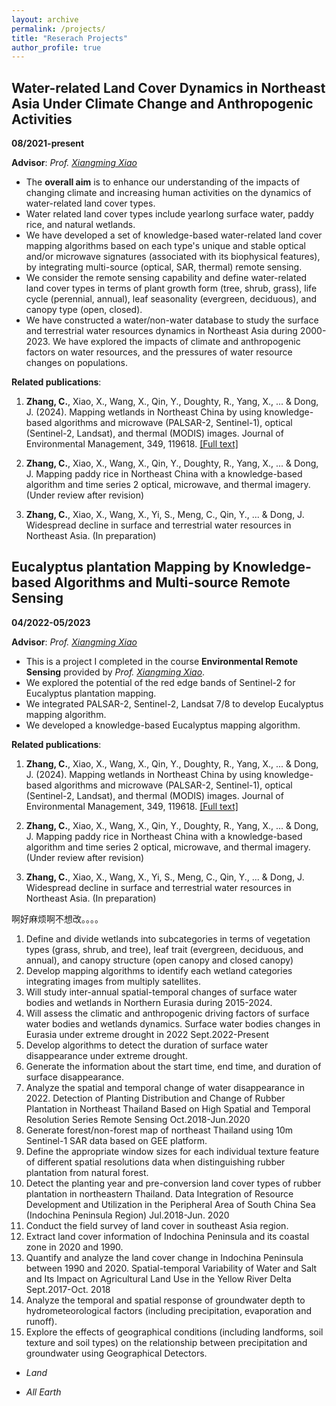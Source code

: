 ```yaml
---
layout: archive
permalink: /projects/
title: "Reserach Projects"
author_profile: true
---
```


## Water-related Land Cover Dynamics in Northeast Asia Under Climate Change and Anthropogenic Activities

**08/2021-present**

**Advisor**: _Prof. [Xiangming Xiao](https://scholar.google.com/citations?user=71350TcAAAAJ&hl=en)_

- The **overall aim** is to enhance our understanding of the impacts of changing climate and increasing human activities on the dynamics of water-related land cover types.
 - Water related land cover types include yearlong surface water, paddy rice, and natural wetlands.
 - We have developed a set of knowledge-based water-related land cover mapping algorithms based on each type's unique and stable optical and/or microwave signatures (associated with its biophysical features), by integrating multi-source (optical, SAR, thermal) remote sensing.
 - We consider the remote sensing capability and define water-related land cover  types in terms of plant growth form (tree, shrub, grass), life cycle (perennial, annual), leaf seasonality (evergreen, deciduous), and canopy type (open, closed).
 - We have constructed a water/non-water database to study the surface and terrestrial water resources dynamics in Northeast Asia during 2000-2023. We have explored the impacts of climate and anthropogenic factors on water resources, and the pressures of water resource changes on populations.

**Related publications**: 

1. **Zhang, C.**, Xiao, X., Wang, X., Qin, Y., Doughty, R., Yang, X., ... & Dong, J. (2024). Mapping wetlands in Northeast China by using knowledge-based algorithms and microwave (PALSAR-2, Sentinel-1), optical (Sentinel-2, Landsat), and thermal (MODIS) images. Journal of Environmental Management, 349, 119618. [[Full text]](https://doi.org/10.1016/j.jenvman.2023.119618)

2. **Zhang, C.**, Xiao, X., Wang, X., Qin, Y., Doughty, R., Yang, X., ... & Dong, J. Mapping paddy rice in Northeast China with a knowledge-based algorithm and time series
2 optical, microwave, and thermal imagery. (Under review after revision)

3. **Zhang, C.**, Xiao, X., Wang, X., Yi, S., Meng, C., Qin, Y., ... & Dong, J. Widespread decline in surface and terrestrial water resources in Northeast Asia. (In preparation)

## Eucalyptus plantation Mapping by Knowledge-based Algorithms and Multi-source Remote Sensing

**04/2022-05/2023**

**Advisor**: _Prof. [Xiangming Xiao](https://scholar.google.com/citations?user=71350TcAAAAJ&hl=en)_

- This is a project I completed in the course **Environmental Remote Sensing** provided by _Prof. [Xiangming Xiao](https://scholar.google.com/citations?user=71350TcAAAAJ&hl=en)_.
- We explored the potential of the red edge bands of Sentinel-2 for Eucalyptus plantation mapping.
- We integrated PALSAR-2, Sentinel-2, Landsat 7/8 to develop Eucalyptus mapping algorithm.
- We developed a knowledge-based Eucalyptus mapping algorithm.

**Related publications**: 

1. **Zhang, C.**, Xiao, X., Wang, X., Qin, Y., Doughty, R., Yang, X., ... & Dong, J. (2024). Mapping wetlands in Northeast China by using knowledge-based algorithms and microwave (PALSAR-2, Sentinel-1), optical (Sentinel-2, Landsat), and thermal (MODIS) images. Journal of Environmental Management, 349, 119618. [[Full text]](https://doi.org/10.1016/j.jenvman.2023.119618)

2. **Zhang, C.**, Xiao, X., Wang, X., Qin, Y., Doughty, R., Yang, X., ... & Dong, J. Mapping paddy rice in Northeast China with a knowledge-based algorithm and time series
2 optical, microwave, and thermal imagery. (Under review after revision)

3. **Zhang, C.**, Xiao, X., Wang, X., Yi, S., Meng, C., Qin, Y., ... & Dong, J. Widespread decline in surface and terrestrial water resources in Northeast Asia. (In preparation)

啊好麻烦啊不想改。。。。


1. Define and divide wetlands into subcategories in terms of vegetation types (grass, shrub, and tree), leaf trait (evergreen, deciduous, and annual), and canopy structure (open canopy and closed canopy)
2. Develop mapping algorithms to identify each wetland categories integrating images from multiply satellites.
3. Will study inter-annual spatial-temporal changes of surface water bodies and wetlands in Northern Eurasia during 2015-2024.
4. Will assess the climatic and anthropogenic driving factors of surface water bodies and wetlands dynamics.
Surface water bodies changes in Eurasia under extreme drought in 2022       Sept.2022-Present
1. Develop algorithms to detect the duration of surface water disappearance under extreme drought.
2. Generate the information about the start time, end time, and duration of surface disappearance.
3. Analyze the spatial and temporal change of water disappearance in 2022.
Detection of Planting Distribution and Change of Rubber Plantation in Northeast Thailand Based on High Spatial and Temporal Resolution Series Remote Sensing   Oct.2018-Jun.2020
1. Generate forest/non-forest map of northeast Thailand using 10m Sentinel-1 SAR data based on GEE platform.
2. Define the appropriate window sizes for each individual texture feature of different spatial resolutions data when distinguishing rubber plantation from natural forest.
3. Detect the planting year and pre-conversion land cover types of rubber plantation in northeastern Thailand.
Data Integration of Resource Development and Utilization in the Peripheral Area of South China Sea (Indochina Peninsula Region)                                                        Jul.2018-Jun. 2020
1. Conduct the field survey of land cover in southeast Asia region. 
2. Extract land cover information of Indochina Peninsula and its coastal zone in 2020 and 1990. 
3. Quantify and analyze the land cover change in Indochina Peninsula between 1990 and 2020.
Spatial-temporal Variability of Water and Salt and Its Impact on Agricultural Land Use in the Yellow River Delta                                                                                     Sept.2017-Oct. 2018
1. Analyze the temporal and spatial response of groundwater depth to hydrometeorological factors (including precipitation, evaporation and runoff).
2. Explore the effects of geographical conditions (including landforms, soil texture and soil types) on the relationship between precipitation and groundwater using Geographical Detectors.

  
 * _Land_
  
 * _All Earth_

